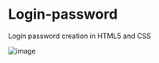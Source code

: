 # Login-password
Login password creation in HTML5 and CSS



![image](https://user-images.githubusercontent.com/63475312/150197681-9cf80240-8a5a-41d3-9143-b506193bd055.png)
